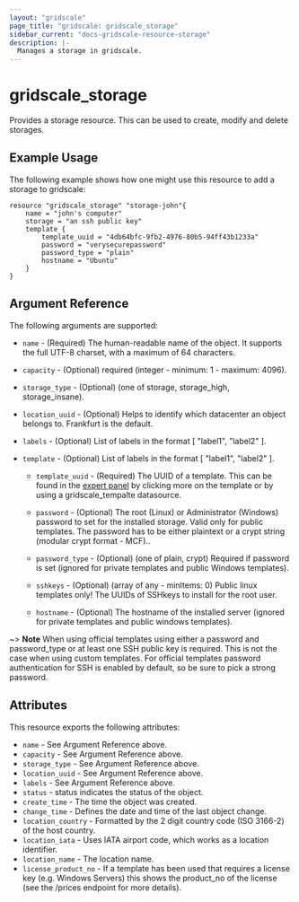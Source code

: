 ```yaml
---
layout: "gridscale"
page_title: "gridscale: gridscale_storage"
sidebar_current: "docs-gridscale-resource-storage"
description: |-
  Manages a storage in gridscale.
---
```


# gridscale_storage

Provides a storage resource. This can be used to create, modify and delete storages.

## Example Usage

The following example shows how one might use this resource to add a storage to gridscale:

```hcl
resource "gridscale_storage" "storage-john"{
	name = "john's computer"
	storage = "an ssh public key"
	template {
	    template_uuid = "4db64bfc-9fb2-4976-80b5-94ff43b1233a"
	    password = "verysecurepassword"
	    password_type = "plain"
	    hostname = "Ubuntu"
	}
}
```

## Argument Reference

The following arguments are supported:

* `name` - (Required) The human-readable name of the object. It supports the full UTF-8 charset, with a maximum of 64 characters.

* `capacity` - (Optional) required (integer - minimum: 1 - maximum: 4096).

* `storage_type` - (Optional) (one of storage, storage_high, storage_insane).

* `location_uuid` - (Optional) Helps to identify which datacenter an object belongs to. Frankfurt is the default.

* `labels` - (Optional) List of labels in the format [ "label1", "label2" ].

* `template` - (Optional) List of labels in the format [ "label1", "label2" ].

    * `template_uuid` - (Required) The UUID of a template. This can be found in the [expert panel](https://my.gridscale.io/Expert/Template) by clicking more on the template or by using a gridscale_tempalte datasource.
    
    * `password` - (Optional) The root (Linux) or Administrator (Windows) password to set for the installed storage. Valid only for public templates. The password has to be either plaintext or a crypt string (modular crypt format - MCF)..
    
    * `password_type` - (Optional) (one of plain, crypt) Required if password is set (ignored for private templates and public Windows templates).
    
    * `sshkeys` - (Optional) (array of any - minItems: 0) Public linux templates only! The UUIDs of SSHkeys to install for the root user.
    
    * `hostname` - (Optional) The hostname of the installed server (ignored for private templates and public windows templates).

~> **Note** When using official templates using either a password and password_type or at least one SSH public key is required. This is not the case when using custom templates. For official templates password authentication for SSH is enabled by default, so be sure to pick a strong password.

## Attributes

This resource exports the following attributes:

* `name` - See Argument Reference above.
* `capacity` - See Argument Reference above.
* `storage_type` - See Argument Reference above.
* `location_uuid` - See Argument Reference above.
* `labels` - See Argument Reference above.
* `status` - status indicates the status of the object.
* `create_time` - The time the object was created.
* `change_time` - Defines the date and time of the last object change.
* `location_country` - Formatted by the 2 digit country code (ISO 3166-2) of the host country.
* `location_iata` - Uses IATA airport code, which works as a location identifier.
* `location_name` - The location name.
* `license_product_no` - If a template has been used that requires a license key (e.g. Windows Servers) this shows the product_no of the license (see the /prices endpoint for more details).